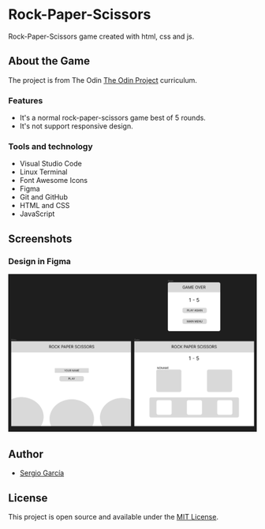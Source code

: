 # Rock-Paper-Scissors

Rock-Paper-Scissors game created with html, css and js.

## About the Game

The project is from The Odin [The Odin Project](https://www.theodinproject.com/lessons/foundations-rock-paper-scissors) curriculum.

### Features

- It's a normal rock-paper-scissors game best of 5 rounds.
- It's not support responsive design.

### Tools and technology

- Visual Studio Code
- Linux Terminal
- Font Awesome Icons
- Figma
- Git and GitHub
- HTML and CSS
- JavaScript

## Screenshots

### Design in Figma

![design in figma](./images/first-design.png)

## Author

- [Sergio García](https://github.com/sergiogarciiam)

## License

This project is open source and available under the [MIT License](./LICENSE).
